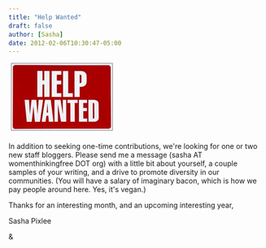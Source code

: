```yaml
---
title: "Help Wanted"
draft: false
author: [Sasha]
date: 2012-02-06T10:30:47-05:00
---
```


![](/uploads/2012/02/Help-Wanted1.jpg)


In addition to seeking one-time contributions, we're looking for one or two new staff bloggers. Please send me a message (sasha AT womenthinkingfree DOT org) with a little bit about yourself, a couple samples of your writing, and a drive to promote diversity in our communities. (You will have a salary of imaginary bacon, which is how we pay people around here. Yes, it's vegan.)

Thanks for an interesting month, and an upcoming interesting year,

Sasha Pixlee

& 